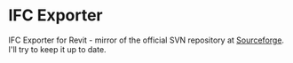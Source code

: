 IFC Exporter  
============

IFC Exporter for Revit - mirror of the official SVN repository at [Sourceforge](http://sourceforge.net/p/ifcexporter/code/).  
I'll try to keep it up to date.  
